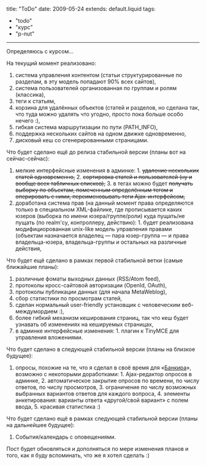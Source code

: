 title: "ToDo"
date: 2009-05-24
extends: default.liquid
tags:
  - "todo"
  - "курс"
  - "p-nut"
---
Определяюсь с курсом…

На текущий момент реализовано:

  1. система управления контентом (статьи структурированные по разделам, в эту модель попадают 90% всех сайтов),
  2. система пользователей организованная по группам и ролям (классика),
  3. теги к статьям,
  4. корзина для удалённых объектов (статей и разделов, но сделана так, что туда можно удалять что угодно, просто пока больше особо нечего :),
  5. гибкая система маршрутизации по пути (PATH_INFO),
  6. поддержка нескольких сайтов на одном движке одновременно,
  7. дисковый кеш со сгенерированными страницами.

Что будет сделано ещё до релиза стабильной версии (планы вот на сейчас-сейчас):

  1. мелкие интерфейсные изменения в админке:
    1. <del>удаление нескольких статей одновременно,</del>
    2. <del>сортировка статей и пользователей (ну и вообще всех табличных списков),</del>
    3. в тегах можно будет <del>получать выборку по объектам, помеченным определённым тегом и оперировать с ними, переименовывать теги Ajax-интерфейсом,</del>
  2. доработана система прав (на данный момент права определяются только в специальном XML-файлике, где прописывается каких юзеров (выборка по имени юзера/группе/роли) куда пущать/не пущать (по realm'су, контроллеру, действию):
    1. будет реализована модифициорованная unix-like модель управления правами (объектам назначается владелец — пара юзер-группа — и права владельца-юзера, владельца-группы и остальных на различные действия,

Что будет ещё сделано в рамках первой стабильной ветки (самые ближайшие планы):

  1. различные фоматы выходных данных (RSS/Atom feed),
  2. протоколы кросс-сайтовой авторизации (OpenId, OAuth),
  3. протоколы публикации данных (для начала MetaWeblog),
  4. сбор статистики по просмотрам статей,
  5. сделан нормальный user-friendly установщик с человеческим веб-междумордием :),
  6. более гибкий механизм кеширования страниц, так что кеш будет узнавать об изменениях на кешируемых страницах,
  7. в админке интерфейсные изменения:
    1. плагин к TinyMCE для управления вложениями.

Что будет сделано в следующей стабильной версии (планы на близкое будущее):

  1. опросы, похожие на те, что я сделал в своё время для «[Банкира](http://bankir.ru/)», возможно с некоторыми доработками:
    1. Ajax-редактор опросов в админке,
    2. автоматическое закрытие опросов по времени, по числу ответов, по числу просмотров,
    3. ограничение по числу возможных выбранных вариантов ответов для каждого вопроса,
    4. элементы анкетирования: варианты ответа «другой/свой вариант» с полем ввода,
    5. красивая статистика :)

Что будет сделано ещё в рамках следующей стабильной версии (планы на дальнейшее будущее):

  1. События/календарь с оповещениями.

Пост будет обновляться и дополняться по мере изменения планов и того, как я буду вспоминать, что же я хотел сделать :)

